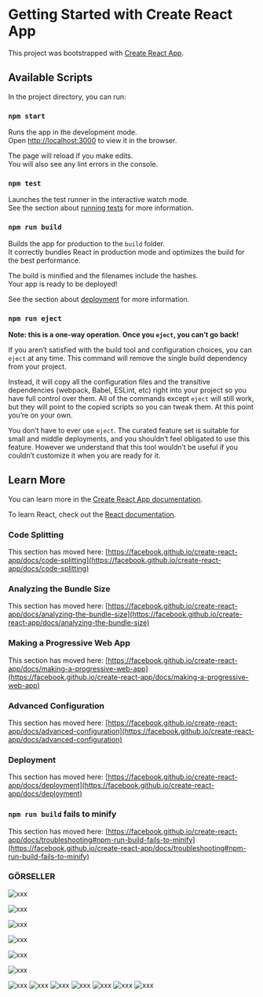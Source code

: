 # Getting Started with Create React App

This project was bootstrapped with [Create React App](https://github.com/facebook/create-react-app).

## Available Scripts

In the project directory, you can run:

### `npm start`

Runs the app in the development mode.\
Open [http://localhost:3000](http://localhost:3000) to view it in the browser.

The page will reload if you make edits.\
You will also see any lint errors in the console.

### `npm test`

Launches the test runner in the interactive watch mode.\
See the section about [running tests](https://facebook.github.io/create-react-app/docs/running-tests) for more information.

### `npm run build`

Builds the app for production to the `build` folder.\
It correctly bundles React in production mode and optimizes the build for the best performance.

The build is minified and the filenames include the hashes.\
Your app is ready to be deployed!

See the section about [deployment](https://facebook.github.io/create-react-app/docs/deployment) for more information.

### `npm run eject`

**Note: this is a one-way operation. Once you `eject`, you can’t go back!**

If you aren’t satisfied with the build tool and configuration choices, you can `eject` at any time. This command will remove the single build dependency from your project.

Instead, it will copy all the configuration files and the transitive dependencies (webpack, Babel, ESLint, etc) right into your project so you have full control over them. All of the commands except `eject` will still work, but they will point to the copied scripts so you can tweak them. At this point you’re on your own.

You don’t have to ever use `eject`. The curated feature set is suitable for small and middle deployments, and you shouldn’t feel obligated to use this feature. However we understand that this tool wouldn’t be useful if you couldn’t customize it when you are ready for it.

## Learn More

You can learn more in the [Create React App documentation](https://facebook.github.io/create-react-app/docs/getting-started).

To learn React, check out the [React documentation](https://reactjs.org/).

### Code Splitting

This section has moved here: [https://facebook.github.io/create-react-app/docs/code-splitting](https://facebook.github.io/create-react-app/docs/code-splitting)

### Analyzing the Bundle Size

This section has moved here: [https://facebook.github.io/create-react-app/docs/analyzing-the-bundle-size](https://facebook.github.io/create-react-app/docs/analyzing-the-bundle-size)

### Making a Progressive Web App

This section has moved here: [https://facebook.github.io/create-react-app/docs/making-a-progressive-web-app](https://facebook.github.io/create-react-app/docs/making-a-progressive-web-app)

### Advanced Configuration

This section has moved here: [https://facebook.github.io/create-react-app/docs/advanced-configuration](https://facebook.github.io/create-react-app/docs/advanced-configuration)

### Deployment

This section has moved here: [https://facebook.github.io/create-react-app/docs/deployment](https://facebook.github.io/create-react-app/docs/deployment)

### `npm run build` fails to minify

This section has moved here: [https://facebook.github.io/create-react-app/docs/troubleshooting#npm-run-build-fails-to-minify](https://facebook.github.io/create-react-app/docs/troubleshooting#npm-run-build-fails-to-minify)

### GÖRSELLER

![xxx](https://github.com/sukoo184/React-HRMS/blob/master/images/candidateRegister.PNG)

![xxx](https://github.com/sukoo184/React-HRMS/blob/master/images/giri%C5%9F.PNG)

![xxx](https://github.com/sukoo184/React-HRMS/blob/master/images/personel.PNG)

![xxx](https://github.com/sukoo184/React-HRMS/blob/master/images/onay.PNG)

![xxx](https://github.com/sukoo184/React-HRMS/blob/master/images/i%C5%9F%20veren%20list.PNG)

![xxx](https://github.com/sukoo184/React-HRMS/blob/master/images/i%C5%9F%20veren%20men%C3%BC.PNG)

![xxx](https://github.com/sukoo184/React-HRMS/blob/master/images/i%C5%9F%20ekle.PNG)
![xxx](https://github.com/sukoo184/React-HRMS/blob/master/images/ilan%20detay%C4%B1.PNG)
![xxx](https://github.com/sukoo184/React-HRMS/blob/master/images/cv1.PNG)
![xxx](https://github.com/sukoo184/React-HRMS/blob/master/images/cv2.PNG)
![xxx](https://github.com/sukoo184/React-HRMS/blob/master/images/cv3.PNG)
![xxx](https://github.com/sukoo184/React-HRMS/blob/master/images/g%C3%BCncelleme.PNG)
![xxx](https://github.com/sukoo184/React-HRMS/blob/master/images/favori.PNG)
